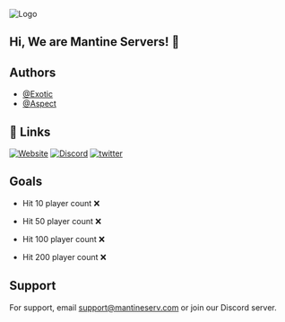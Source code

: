 
![Logo](https://exoticcg.dev/Rust-banner-1042x512.png)

## Hi, We are Mantine Servers! 👋


## Authors

- [@Exotic](https://www.github.com/exotic-6666)
- [@Aspect](https://www.github.com/aspect6666)


## 🔗 Links
[![Website](https://img.shields.io/badge/website-000?style=for-the-badge&logo=website&logoColor=white)](https://mantineserv.com/)
[![Discord](https://img.shields.io/badge/discord-6DA4F9?style=for-the-badge&logo=discord&logoColor=white)](https://discord.mantineserv.com/)
[![twitter](https://img.shields.io/badge/twitter-1DA1F2?style=for-the-badge&logo=twitter&logoColor=white)](https://twitter.mantineserv.com/)


## Goals

- Hit 10 player count ❌ 

- Hit 50 player count ❌

- Hit 100 player count ❌

- Hit 200 player count ❌

## Support

For support, email support@mantineserv.com or join our Discord server.

